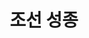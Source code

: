 ---
layout: hubs
key: Q484006
title: 조선 성종
name: 조선 성종
description: 조선의 9대 임금
score: 0.012150239385338723
degree: 19
---